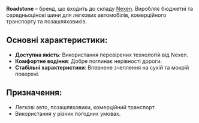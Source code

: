 **Roadstone** – бренд, що входить до складу [Nexen](/brands/nexen). Виробляє бюджетні та середньоцінові шини для легкових автомобілів, комерційного транспорту та позашляховиків.

## Основні характеристики:

- **Доступна якість**: Використання перевірених технологій від Nexen.
- **Комфортне водіння**: Добре поглинає нерівності дороги.
- **Стабільні характеристики**: Впевнене зчеплення на сухій та мокрій поверхні.

## Призначення:

- Легкові авто, позашляховики, комерційний транспорт.
- Використання у різних погодних умовах.
